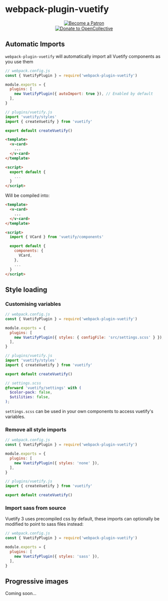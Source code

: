 # webpack-plugin-vuetify

<div align="center">
  <a href="https://www.patreon.com/kaelwd">
    <img src="https://c5.patreon.com/external/logo/become_a_patron_button.png" alt="Become a Patron" />
  </a>
  <br>
  <a href="https://opencollective.com/vuetify">
    <img src="https://opencollective.com/static/images/become_sponsor.svg" alt="Donate to OpenCollective">
  </a>
</div>

## Automatic Imports
`webpack-plugin-vuetify` will automatically import all Vuetify components as you use them

```js
// webpack.config.js
const { VuetifyPlugin } = require('webpack-plugin-vuetify')

module.exports = {
  plugins: [
    new VuetifyPlugin({ autoImport: true }), // Enabled by default
  ],
}
```
```js
// plugins/vuetify.js
import 'vuetify/styles'
import { createVuetify } from 'vuetify'

export default createVuetify()
```

```html
<template>
  <v-card>
    ...
  </v-card>
</template>

<script>
  export default {
    ...
  }
</script>
```

Will be compiled into:

```html
<template>
  <v-card>
    ...
  </v-card>
</template>

<script>
  import { VCard } from 'vuetify/components'

  export default {
    components: {
      VCard,
    },
    ...
  }
</script>
```

## Style loading
### Customising variables
```js
// webpack.config.js
const { VuetifyPlugin } = require('webpack-plugin-vuetify')

module.exports = {
  plugins: [
    new VuetifyPlugin({ styles: { configFile: 'src/settings.scss' } }),
  ],
}
```
```js
// plugins/vuetify.js
import 'vuetify/styles'
import { createVuetify } from 'vuetify'

export default createVuetify()
```
```scss
// settings.scss
@forward 'vuetify/settings' with (
  $color-pack: false,
  $utilities: false,
);
```

`settings.scss` can be used in your own components to access vuetify's variables. 

### Remove all style imports
```js
// webpack.config.js
const { VuetifyPlugin } = require('webpack-plugin-vuetify')

module.exports = {
  plugins: [
    new VuetifyPlugin({ styles: 'none' }),
  ],
}
```
```js
// plugins/vuetify.js
import { createVuetify } from 'vuetify'

export default createVuetify()
```

### Import sass from source
Vuetify 3 uses precompiled css by default, these imports can optionally be modified to point to sass files instead:

```js
// webpack.config.js
const { VuetifyPlugin } = require('webpack-plugin-vuetify')

module.exports = {
  plugins: [
    new VuetifyPlugin({ styles: 'sass' }),
  ],
}
```

## Progressive images
Coming soon...
